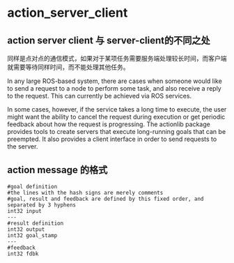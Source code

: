 # action_server_client

##  action server client 与 server-client的不同之处

同样是点对点的通信模式，如果对于某项任务需要服务端处理较长时间，而客户端就需要等待同样时间，而不能处理其他任务。

In any large ROS-based system, there are cases when someone would like to send a request to a node to perform some task, and also receive a reply to the request. This can currently be achieved via ROS services.

In some cases, however, if the service takes a long time to execute, the user might want the ability to cancel the request during execution or get periodic feedback about how the request is progressing. The actionlib package provides tools to create servers that execute long-running goals that can be preempted. It also provides a client interface in order to send requests to the server.



## action message 的格式

```
#goal definition
#the lines with the hash signs are merely comments
#goal, result and feedback are defined by this fixed order, and separated by 3 hyphens
int32 input
---
#result definition
int32 output
int32 goal_stamp
---
#feedback
int32 fdbk
```





